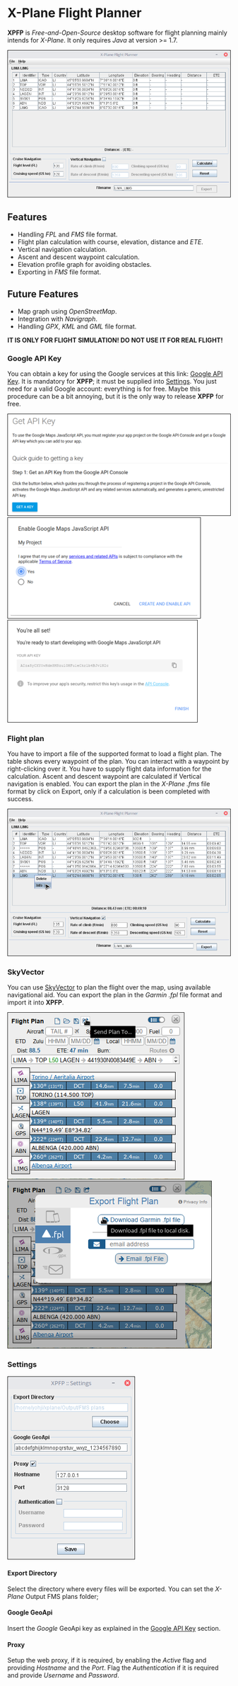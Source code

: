 # X-Plane Flight Planner

**XPFP** is *Free-and-Open-Source* desktop software for flight planning mainly intends for *X-Plane*. It only requires *Java* at version >= 1.7.

<img border="1" src="doc/images/flightplan-1.png">

## Features

* Handling *FPL* and *FMS* file format.
* Flight plan calculation with course, elevation, distance and *ETE*.
* Vertical navigation calculation.
* Ascent and descent waypoint calculation.
* Elevation profile graph for avoiding obstacles.
* Exporting in *FMS* file format.

## Future Features

* Map graph using *OpenStreetMap*.
* Integration with *Navigraph*.
* Handling *GPX*, *KML* and *GML* file format.

**IT IS ONLY FOR FLIGHT SIMULATION! DO NOT USE IT FOR REAL FLIGHT!**

### <a name="google-api-key"></a>Google API Key

You can obtain a key for using the Google services at this link: [Google API Key](https://developers.google.com/maps/documentation/javascript/get-api-key). It is mandatory for **XPFP**; it must be supplied into [Settings](#settings). You just need for a valid Google account: everything is for free. Maybe this procedure can be a bit annoying, but it is the only way to release **XPFP** for free.

<img border="1" src="doc/images/google-1.png">
<img border="1" src="doc/images/google-2.png">
<img border="1" src="doc/images/google-3.png">

### Flight plan

You have to import a file of the supported format to load a flight plan. The table shows every waypoint of the plan. You can interact with a waypoint by right-clicking over it. You have to supply flight data information for the calculation. Ascent and descent waypoint are calculated if Vertical navigation is enabled. You can export the plan in the *X-Plane .fms* file format by click on Export, only if a calculation is been completed with success.

<img border="1" src="doc/images/flightplan-2.png">

### SkyVector

You can use [SkyVector](https://skyvector.com/) to plan the flight over the map, using available navigational aid. You can export the plan in the *Garmin .fpl* file format and import it into **XPFP**.

<img border="1" src="doc/images/skyvector-1.png">
<img border="1" src="doc/images/skyvector-2.png">

### <a name="settings"></a>Settings

<img border="1" src="doc/images/settings.png">

#### Export Directory

Select the directory where every files will be exported. You can set the *X-Plane* Output FMS plans folder;

#### Google GeoApi

Insert the *Google* GeoApi key as explained in the [Google API Key](#google-api-key) section.

#### Proxy

Setup the web proxy, if it is required, by enabling the *Active* flag and providing *Hostname* and the *Port*. Flag the *Authentication* if it is required and provide *Username* and *Password*.
